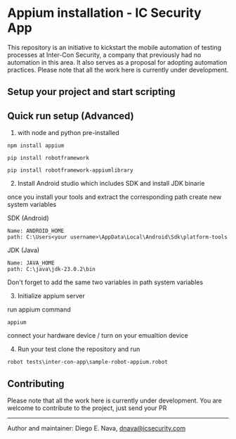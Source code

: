 # Appium installation - IC Security App

This repository is an initiative to kickstart the mobile automation of testing processes at Inter-Con Security, a company that previously had no automation in this area. It also serves as a proposal for adopting automation practices. Please note that all the work here is currently under development.

## Setup your project and start scripting



## Quick run setup (Advanced)

1. with node and python pre-installed

```
npm install appium
```
```
pip install robotframework
```
```
pip install robotframework-appiumlibrary
```

2. Install Android studio which includes SDK and install JDK binarie

once you install your tools and extract the corresponding path create new system variables

SDK (Android)
```
Name: ANDROID_HOME
path: C:\Users<your username>\AppData\Local\Android\Sdk\platform-tools
```

JDK (Java)
```
Name: JAVA_HOME
path: C:\java\jdk-23.0.2\bin
```

Don't forget to add the same two variables in path system variables

3. Initialize appium server

run appium command 
```
appium
```
connect your hardware device / turn on your emualtion device 

4. Run your test
clone the repository and run 
```
robot tests\inter-con-app\sample-robot-appium.robot
```


## Contributing

Please note that all the work here is currently under development.
You are welcome to contribute to the project, just send your PR

---
Author and maintainer: Diego E. Nava, dnava@icsecurity.com